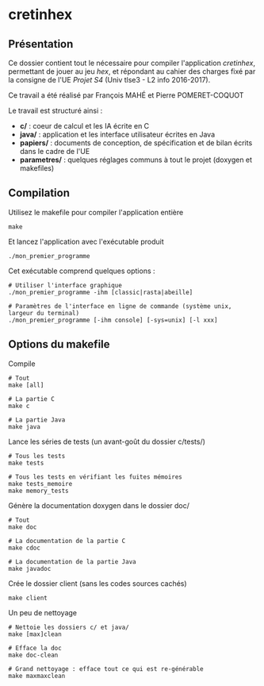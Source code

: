 cretinhex
=========



Présentation
------------

Ce dossier contient tout le nécessaire pour compiler l'application *cretinhex*, permettant de jouer au jeu *hex*, 
et répondant au cahier des charges fixé par la consigne de l'UE *Projet S4* (Univ tlse3 - L2 info 2016-2017).

Ce travail a été réalisé par François MAHÉ et Pierre POMERET-COQUOT

Le travail est structuré ainsi :

  - **c/** : coeur de calcul et les IA écrite en C
  - **java/** : application et les interface utilisateur écrites en Java
  - **papiers/** : documents de conception, de spécification et de bilan écrits dans le cadre de l'UE
  - **parametres/** : quelques réglages communs à tout le projet (doxygen et makefiles)


Compilation
-----------

Utilisez le makefile pour compiler l'application entière

	make

Et lancez l'application avec l'exécutable produit

	./mon_premier_programme

Cet exécutable comprend quelques options :

	# Utiliser l'interface graphique
	./mon_premier_programme -ihm [classic|rasta|abeille]
	
	# Paramètres de l'interface en ligne de commande (système unix, largeur du terminal)
	./mon_premier_programme [-ihm console] [-sys=unix] [-l xxx]


Options du makefile
-------------------

Compile

	# Tout
	make [all]
	
	# La partie C
	make c
	
	# La partie Java
	make java

Lance les séries de tests (un avant-goût du dossier c/tests/)

	# Tous les tests
	make tests
	
	# Tous les tests en vérifiant les fuites mémoires
	make tests_memoire
	make memory_tests

Génère la documentation doxygen dans le dossier doc/

	# Tout
	make doc
	
	# La documentation de la partie C
	make cdoc
	
	# La documentation de la partie Java
	make javadoc

Crée le dossier client (sans les codes sources cachés)

	make client

Un peu de nettoyage

	# Nettoie les dossiers c/ et java/
	make [max]clean
	
	# Efface la doc
	make doc-clean
	
	# Grand nettoyage : efface tout ce qui est re-générable
	make maxmaxclean


